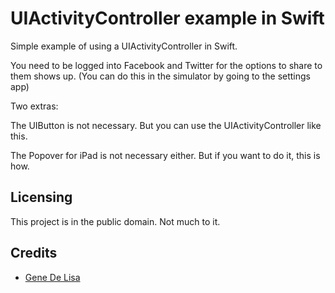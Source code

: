 # UIActivityController example in Swift

Simple example of using a UIActivityController in Swift.

You need to be logged into Facebook and Twitter for the options to share to them shows up.
(You can do this in the simulator by going to the settings app)

Two extras:

The UIButton is not necessary. But you can use the UIActivityController like this.

The Popover for iPad is not necessary either. But if you want to do it, this is how.


## Licensing

This project is in the public domain. Not much to it.

## Credits

*	[Gene De Lisa](http://rockhoppertech.com/blog/)